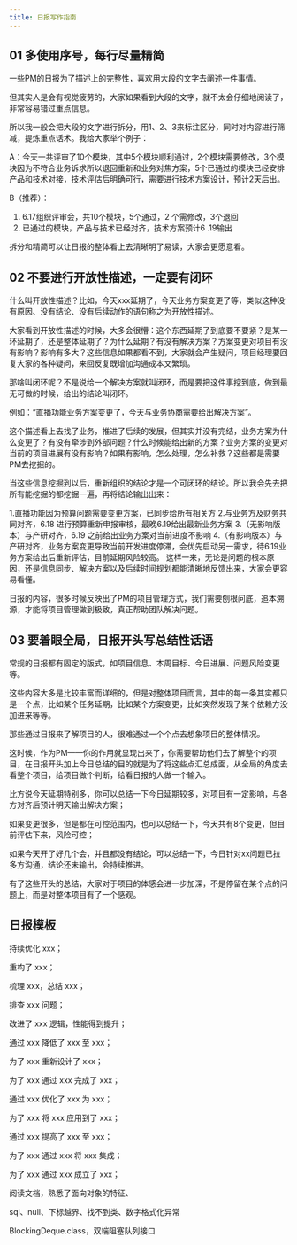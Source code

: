 ```yaml
---
title: 日报写作指南
---
```


## 01 多使用序号，每行尽量精简

一些PM的日报为了描述上的完整性，喜欢用大段的文字去阐述一件事情。

但其实人是会有视觉疲劳的，大家如果看到大段的文字，就不太会仔细地阅读了，非常容易错过重点信息。

所以我一般会把大段的文字进行拆分，用1、2、3来标注区分，同时对内容进行筛减，提炼重点话术。我给大家举个例子：

A：今天一共评审了10个模块，其中5个模块顺利通过，2个模块需要修改，3个模块因为不符合业务诉求所以退回重新和业务对焦方案，5个已通过的模块已经安排产品和技术对接，技术评估后明确可行，需要进行技术方案设计，预计2天后出。

B（推荐）：

1. 6.17组织评审会，共10个模块，5个通过，2 个需修改，3个退回
2. 已通过的模块，产品与技术已经对齐，技术方案预计6 .19输出

拆分和精简可以让日报的整体看上去清晰明了易读，大家会更愿意看。

## 02 不要进行开放性描述，一定要有闭环

什么叫开放性描述？比如，今天xxx延期了，今天业务方案变更了等，类似这种没有原因、没有结论、没有后续动作的语句称之为开放性描述。

大家看到开放性描述的时候，大多会很懵：这个东西延期了到底要不要紧？是某一环延期了，还是整体延期了？为什么延期？有没有解决方案？方案变更对项目有没有影响？影响有多大？这些信息如果都看不到，大家就会产生疑问，项目经理要回复大家的各种疑问，来回反复既增加沟通成本又繁琐。

那啥叫闭环呢？不是说给一个解决方案就叫闭环，而是要把这件事挖到底，做到最无可做的时候，给出的结论叫闭环。

例如：“直播功能业务方案变更了，今天与业务协商需要给出解决方案”。

这个描述看上去找了业务，推进了后续的发展，但其实并没有完结，业务方案为什么变更了？有没有牵涉到外部问题？什么时候能给出新的方案？业务方案的变更对当前的项目进展有没有影响？如果有影响，怎么处理，怎么补救？这些都是需要PM去挖掘的。

当这些信息挖掘到以后，重新组织的结论才是一个可闭环的结论。所以我会先去把所有能挖掘的都挖掘一遍，再将结论输出出来：

1.直播功能因为预算问题需要变更方案，已同步给所有相关方
2.与业务方及财务共同对齐，6.18 进行预算重新申报审核，最晚6.19给出最新业务方案
3.（无影响版本）与产研对齐，6.19 之前给出业务方案对当前进度不影响
4.（有影响版本）与产研对齐，业务方案变更导致当前开发进度停滞，会优先启动另一需求，待6.19业务方案给出后重新评估，目前延期风险较高。 这样一来，无论是问题的根本原因，还是信息同步、解决方案以及后续时间规划都能清晰地反馈出来，大家会更容易看懂。

日报的内容，很多时候反映出了PM的项目管理方式，我们需要刨根问底，追本溯源，才能将项目管理做到极致，真正帮助团队解决问题。

## 03 要着眼全局，日报开头写总结性话语

常规的日报都有固定的版式，如项目信息、本周目标、今日进展、问题风险变更等。

这些内容大多是比较丰富而详细的，但是对整体项目而言，其中的每一条其实都只是一个点，比如某个任务延期，比如某个方案变更，比如突然发现了某个依赖方没加进来等等。

那些通过日报来了解项目的人，很难通过一个个点去想象项目的整体情况。

这时候，作为PM——你的作用就显现出来了，你需要帮助他们去了解整个的项目，在日报开头加上今日总结的目的就是为了将这些点汇总成面，从全局的角度去看整个项目，给项目做个判断，给看日报的人做一个输入。

比方说今天延期特别多，你可以总结一下今日延期较多，对项目有一定影响，与各方对齐后预计明天输出解决方案；

如果变更很多，但是都在可控范围内，也可以总结一下，今天共有8个变更，但目前评估下来，风险可控；

如果今天开了好几个会，并且都没有结论，可以总结一下，今日针对xx问题已拉多方沟通，结论还未输出，会持续推进。

有了这些开头的总结，大家对于项目的体感会进一步加深，不是停留在某个点的问题上，而是对整体项目有了一个感观。

## 日报模板

持续优化 xxx；

重构了 xxx；

梳理 xxx，总结 xxx；

排查 xxx 问题；

改进了 xxx 逻辑，性能得到提升；

通过 xxx 降低了 xxx 至 xxx；

为了 xxx 重新设计了 xxx；

为了 xxx 通过 xxx 完成了 xxx；

通过 xxx 优化了 xxx 为 xxx；

为了 xxx 将 xxx 应用到了 xxx；

通过 xxx 提高了 xxx 至 xxx；

为了 xxx 通过 xxx 将 xxx 集成；

为了 xxx 通过 xxx 成立了 xxx；

阅读文档，熟悉了面向对象的特征、

sql、null、下标越界、找不到类、数字格式化异常

BlockingDeque.class，双端阻塞队列接口

